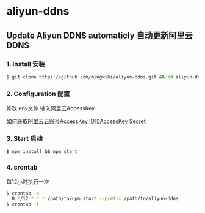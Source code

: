 # aliyun-ddns

## Update Aliyun DDNS automaticly 自动更新阿里云DDNS

### 1. Install 安装

```bash
$ git clone https://github.com/mingwiki/aliyun-ddns.git && cd aliyun-ddns && mv .env-example .env
```

### 2. Configuration 配置

修改.env文件 输入阿里云AccessKey 

[如何获取阿里云云账号AccessKey ID和AccessKey Secret](https://help.aliyun.com/document_detail/38738.html)


### 3. Start 启动

``` bash
$ npm install && npm start
```

### 4. crontab

每12小时执行一次

```bash
$ crontab -e
  0 */12 * * * /path/to/npm start --prefix /path/to/aliyun-ddns
$ crontab -l
```
